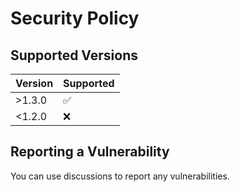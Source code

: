 # Security Policy

## Supported Versions

| Version | Supported          |
| ------- | ------------------ |
| >1.3.0  | :white_check_mark: |
| <1.2.0  | :x:                |

## Reporting a Vulnerability

You can use discussions to report any vulnerabilities.

